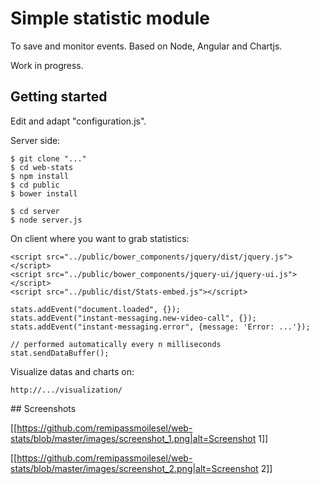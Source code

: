 # Simple statistic module

To save and monitor events. Based on Node, Angular and Chartjs.

Work in progress.

## Getting started

Edit and adapt "configuration.js".

Server side:

    $ git clone "..."
    $ cd web-stats
    $ npm install
    $ cd public
    $ bower install
    
    $ cd server
    $ node server.js
   
    
On client where you want to grab statistics:
    
    <script src="../public/bower_components/jquery/dist/jquery.js"></script>
    <script src="../public/bower_components/jquery-ui/jquery-ui.js"></script>
    <script src="../public/dist/Stats-embed.js"></script>
    
    stats.addEvent("document.loaded", {});
    stats.addEvent("instant-messaging.new-video-call", {});
    stats.addEvent("instant-messaging.error", {message: 'Error: ...'});
    
    // performed automatically every n milliseconds
    stat.sendDataBuffer();
    
Visualize datas and charts on:

    http://.../visualization/

         
## Screenshots


[[https://github.com/remipassmoilesel/web-stats/blob/master/images/screenshot_1.png|alt=Screenshot 1]]


[[https://github.com/remipassmoilesel/web-stats/blob/master/images/screenshot_2.png|alt=Screenshot 2]]